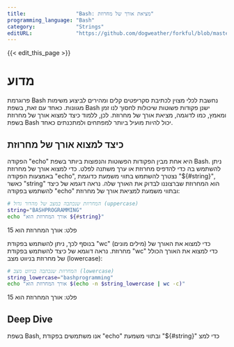 ```yaml
---
title:                "Bash: מציאת אורך של מחרוזת"
programming_language: "Bash"
category:             "Strings"
editURL:              "https://github.com/dogweather/forkful/blob/master/content/he/bash/finding-the-length-of-a-string.md"
---
```


{{< edit_this_page >}}

# מדוע
פרוגרמת Bash נחשבת לכלי מצוין לכתיבת סקריפטים קלים ומהירים לביצוע משימות מגוונות. כאחד עם זאת, בשפת Bash ישנן פקודות פשוטות שיכולות לחסוך לנו זמן ומאמץ, כמו לדוגמה, מציאת אורך של מחרוזת. לכן, ללמוד כיצד למצוא אורך של מחרוזת בשפת Bash יכול להיות מועיל ביותר למפתחים ולמתכנתים כאחד.

## כיצד למצוא אורך של מחרוזת
הפקודה "echo" היא אחת מבין הפקודות הפשוטות והנפוצות ביותר בשפת Bash. ניתן להשתמש בה כדי להדפיס מחרוזת או ערך משתנה לפלט. כדי למצוא אורך של מחרוזת באמצעות הפקודה "echo", נצטרך להשתמש בתווי משמעת כדוגמת "${#string}", כאשר "string" הוא המחרוזת שברצוננו לבדוק את האורך שלה. נראה דוגמא של כיצד להשתמש בפקודה "echo" ובתווי משמעת למציאת אורך של מחרוזת:

```Bash
# המחרוזת שנכתבה במצב של מהדור גדול (uppercase)
string="BASHPROGRAMMING"
echo "אורך המחרוזת הוא ${#string}"
```
פלט: אורך המחרוזת הוא 15

בנוסף לכך, ניתן להשתמש בפקודת "wc" (מילים מונים) כדי למצוא את האורך של מחרוזת. נראה דוגמא של כיצד להשתמש בפקודת "wc" כדי למצוא את האורך הכולל של מחרוזת בניווט מצב (lowercase):

```Bash
# המחרוזת שנכתבה בניווט מצב (lowercase)
string_lowercase="bashprogramming"
echo "אורך המחרוזת הוא $(echo -n $string_lowercase | wc -c)"
```
פלט: אורך המחרוזת הוא 15

## Deep Dive
בשפת Bash, אנו משתמשים בפקודת "echo" ובתווי משמעת "${#string}" כדי למצ